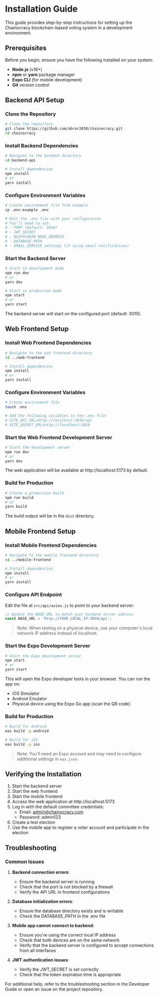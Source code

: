 # Installation Guide

This guide provides step-by-step instructions for setting up the Chainocracy blockchain-based voting system in a development environment.

## Prerequisites

Before you begin, ensure you have the following installed on your system:

- **Node.js** (v16+)
- **npm** or **yarn** package manager
- **Expo CLI** (for mobile development)
- **Git** version control

## Backend API Setup

### Clone the Repository

```bash
# Clone the repository
git clone https://github.com/abrar2030/chainocracy.git
cd chainocracy
```

### Install Backend Dependencies

```bash
# Navigate to the backend directory
cd backend-api

# Install dependencies
npm install
# or
yarn install
```

### Configure Environment Variables

```bash
# Create environment file from example
cp .env.example .env

# Edit the .env file with your configuration
# You'll need to set:
# - PORT (default: 3010)
# - JWT_SECRET
# - BLOCKCHAIN_NODE_ADDRESS
# - DATABASE_PATH
# - EMAIL_SERVICE settings (if using email notifications)
```

### Start the Backend Server

```bash
# Start in development mode
npm run dev
# or
yarn dev

# Start in production mode
npm start
# or
yarn start
```

The backend server will start on the configured port (default: 3010).

## Web Frontend Setup

### Install Web Frontend Dependencies

```bash
# Navigate to the web frontend directory
cd ../web-frontend

# Install dependencies
npm install
# or
yarn install
```

### Configure Environment Variables

```bash
# Create environment file
touch .env

# Add the following variables to the .env file:
# VITE_API_URL=http://localhost:3010/api
# VITE_SOCKET_URL=http://localhost:3010
```

### Start the Web Frontend Development Server

```bash
# Start the development server
npm run dev
# or
yarn dev
```

The web application will be available at http://localhost:5173 by default.

### Build for Production

```bash
# Create a production build
npm run build
# or
yarn build
```

The build output will be in the `dist` directory.

## Mobile Frontend Setup

### Install Mobile Frontend Dependencies

```bash
# Navigate to the mobile frontend directory
cd ../mobile-frontend

# Install dependencies
npm install
# or
yarn install
```

### Configure API Endpoint

Edit the file at `src/api/axios.js` to point to your backend server:

```javascript
// Update the BASE_URL to match your backend server address
const BASE_URL = 'http://YOUR_LOCAL_IP:3010/api';
```

> Note: When testing on a physical device, use your computer's local network IP address instead of localhost.

### Start the Expo Development Server

```bash
# Start the Expo development server
npm start
# or
yarn start
```

This will open the Expo developer tools in your browser. You can run the app on:
- iOS Simulator
- Android Emulator
- Physical device using the Expo Go app (scan the QR code)

### Build for Production

```bash
# Build for Android
eas build -p android

# Build for iOS
eas build -p ios
```

> Note: You'll need an Expo account and may need to configure additional settings in `eas.json`.

## Verifying the Installation

1. Start the backend server
2. Start the web frontend
3. Start the mobile frontend
4. Access the web application at http://localhost:5173
5. Log in with the default committee credentials:
   - Email: admin@chainocracy.com
   - Password: admin123
6. Create a test election
7. Use the mobile app to register a voter account and participate in the election

## Troubleshooting

### Common Issues

1. **Backend connection errors**:
   - Ensure the backend server is running
   - Check that the port is not blocked by a firewall
   - Verify the API URL in frontend configurations

2. **Database initialization errors**:
   - Ensure the database directory exists and is writable
   - Check the DATABASE_PATH in the .env file

3. **Mobile app cannot connect to backend**:
   - Ensure you're using the correct local IP address
   - Check that both devices are on the same network
   - Verify that the backend server is configured to accept connections from all interfaces

4. **JWT authentication issues**:
   - Verify the JWT_SECRET is set correctly
   - Check that the token expiration time is appropriate

For additional help, refer to the troubleshooting section in the Developer Guide or open an issue on the project repository.
